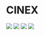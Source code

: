 # CINEX

![](https://github.com/Abhiraj-Sardar/CINEX/blob/master/Output/beforelogin.gif)
![](https://github.com/Abhiraj-Sardar/CINEX/blob/master/Output/Sign%20up.png|width=250)
![](https://github.com/Abhiraj-Sardar/CINEX/blob/master/Output/Signin.png|width=250)
![](https://github.com/Abhiraj-Sardar/CINEX/blob/master/Output/afterlogin.gif)
